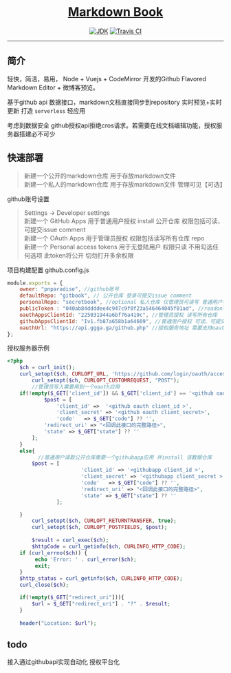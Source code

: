 <h1 align="center"><a href="https://pnparadise.github.io" target="_blank">Markdown Book</a></h1>

> 

<p align="center">
<a href="#"><img alt="JDK" src="https://img.shields.io/badge/node-6-yellow.svg?style=flat-square"/></a>
<a href="https://travis-ci.org/pnparadise/markdown-editor"><img alt="Travis CI" src="https://travis-ci.com/pnparadise/markdown-editor.svg?token=GvFziCpGdzmjVWu9pS6a&branch=master"/></a>
</p>

------------------------------

## 简介

轻快，简洁，易用， Node + Vuejs + CodeMirror 开发的Github Flavored Markdown Editor + 微博客预览。

基于github api 数据接口，markdown文档直接同步到repository 实时预览+实时更新 打造 `serverless` 轻应用 

考虑到数据安全 github授权api拒绝cros请求。若需要在线文档编辑功能，授权服务器搭建必不可少  

## 快速部署

>新建一个公开的markdown仓库  用于存放markdown文件 \
新建一个私人的markdown仓库 用于存放markdown文件 管理可见【可选】

github账号设置
>Settings -> Developer settings \
> 新建一个  GitHub Apps 用于普通用户授权 install 公开仓库  权限包括可读、可提交issue comment \
> 新建一个  OAuth Apps  用于管理员授权 权限包括读写所有仓库 repo \
> 新建一个 Personal access tokens  用于无登陆用户 权限只读 不用勾选任何选项 此token将公开 切勿打开多余权限

项目构建配置 github.config.js
```javascript
module.exports = {
    owner: "pnparadise", //github账号
    defaultRepo: "gitbook", // 公开仓库 登录可提交issue comment
    personalRepo: "secretbook", //optional 私人仓库 仅管理员可读写 普通用户不可见
    publicToken : "040ab84ddddee4c947c9f0f23a546464045f01ad", //readonly 无登录用户只读public仓库
    oauthAppsClientId: "225031944a6bf76a419c", //管理员授权 读写所有仓库
    githubAppsClientId: "Iv1.fb87a658b1a64609", //普通用户授权 可读、可提交issue comment 至install的仓库
    oauthUrl: "https://api.ggga.ga/github.php" //授权服务地址 需要支持oauth 和 githubapp 成功后重定向至redirectUrl
};

```

授权服务器示例
```php
<?php
	$ch = curl_init();
	curl_setopt($ch, CURLOPT_URL, 'https://github.com/login/oauth/access_token');
        curl_setopt($ch, CURLOPT_CUSTOMREQUEST, "POST");
        //管理员写入需要用到一个oauth应用
	if(!empty($_GET['client_id']) && $_GET['client_id'] == '<github oauth client_id >'){
        	$post = [
    			'client_id' =>  '<github oauth client_id >',
    			'client_secret' => '<github oauth client_secret>',
    			'code'   => $_GET["code"] ?? '',
			'redirect_uri' => "<回调此接口的完整路径>",
			'state' => $_GET["state"] ?? '' 
		];
	}
	else{
    	  //普通用户读取公开仓库需要一个githubapp应用 并install 该数据仓库
		$post = [
                        'client_id' => '<githubapp client_id >',
                        'client_secret' => '<githubapp client_secret >',
                        'code'   => $_GET["code"] ?? '',
                        'redirect_uri' => "<回调此接口的完整路径>",
                        'state' => $_GET["state"] ?? ''
                ];

	}
        curl_setopt($ch, CURLOPT_RETURNTRANSFER, true);
        curl_setopt($ch, CURLOPT_POSTFIELDS, $post);
 
        $result = curl_exec($ch);
        $httpCode = curl_getinfo($ch, CURLINFO_HTTP_CODE);
	if (curl_errno($ch)) {
	     echo 'Error: ' . curl_error($ch);
	     exit;
	}
	$http_status = curl_getinfo($ch, CURLINFO_HTTP_CODE);
	curl_close($ch);

	if(!empty($_GET["redirect_uri"])){
		$url = $_GET["redirect_uri"] . "?" . $result;
	}
	
	header("Location: $url");

```


## todo 
接入通过githubapi实现自动化  授权平台化



